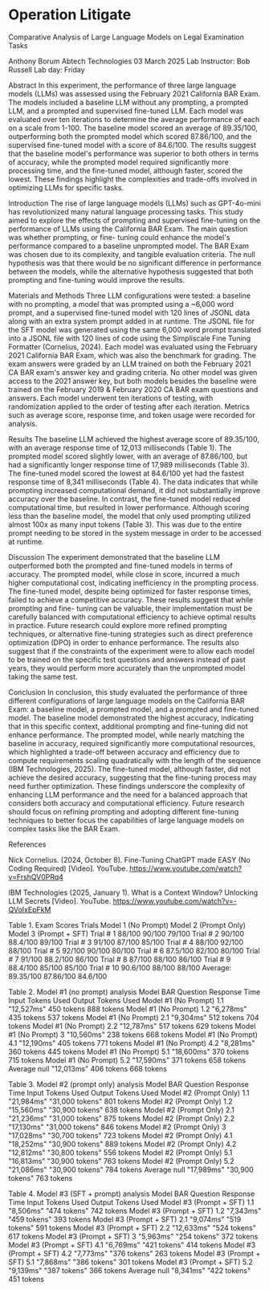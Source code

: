 # Operation Litigate

Comparative Analysis of Large Language Models on Legal Examination Tasks

Anthony Borum
Abtech Technologies
03 March 2025
Lab Instructor: Bob Russell
Lab day: Friday

Abstract
In this experiment, the performance of three large language models (LLMs) was assessed 
using the February 2021 California BAR Exam. The models included a baseline LLM without any 
prompting, a prompted LLM, and a prompted and supervised fine-tuned LLM. Each model was 
evaluated over ten iterations to determine the average performance of each on a scale from 1-100.
The baseline model scored an average of 89.35/100, outperforming both the prompted model which scored 
87.86/100, and the supervised fine-tuned model with a score of 84.6/100. The results suggest that the 
baseline model's performance was superior to both others in terms of accuracy, while the prompted model 
required significantly more processing time, and the fine-tuned model, although faster, scored the lowest. 
These findings highlight the complexities and trade-offs involved in optimizing LLMs for specific tasks.

Introduction
The rise of large language models (LLMs) such as GPT-4o-mini has revolutionized many natural language 
processing tasks. This study aimed to explore the effects of prompting and supervised fine-tuning on the 
performance of LLMs using the California BAR Exam. The main question was whether prompting, or fine-
tuning could enhance the model's performance compared to a baseline unprompted model. The BAR Exam 
was chosen due to its complexity, and tangible evaluation criteria. The null hypothesis was that there would be 
no significant difference in performance between the models, while the alternative hypothesis suggested that
both prompting and fine-tuning would improve the results.

Materials and Methods
Three LLM configurations were tested: a baseline with no prompting, a model that was prompted using a 
~6,000 word prompt, and a supervised fine-tuned model with 120 lines of JSONL data along with an extra 
system prompt added in at runtime. The JSONL file for the SFT model was generated using the same 6,000 
word prompt translated into a JSONL file with 120 lines of code using the Simpliscale Fine Tuning Formatter 
(Cornelius, 2024). Each model was evaluated using the February 2021 California BAR Exam, which was also 
the benchmark for grading. The exam answers were graded by an LLM trained on both the February 2021 CA
BAR exam's answer key and grading criteria. No other model was given access to the 2021 answer key, but 
both models besides the baseline were trained on the February 2019 & February 2020 CA BAR exam
questions and answers. Each model underwent ten iterations of testing, with randomization applied to the 
order of testing after each iteration. Metrics such as average score, response time, and token usage were 
recorded for analysis.

Results
The baseline LLM achieved the highest average score of 89.35/100, with an average response time of 12,013 
milliseconds (Table 1). The prompted model scored slightly lower, with an average of 87.86/100, but had a 
significantly longer response time of 17,989 milliseconds (Table 3). The fine-tuned model scored the lowest at 
84.6/100 yet had the fastest response time of 8,341 milliseconds (Table 4). The data indicates that while 
prompting increased computational demand, it did not substantially improve accuracy over the baseline. In 
contrast, the fine-tuned model reduced computational time, but resulted in lower performance. Although
scoring less than the baseline model, the model that only used prompting utilized almost 100x as many input 
tokens (Table 3). This was due to the entire prompt needing to be stored in the system message in order to be 
accessed at runtime.

Discussion
The experiment demonstrated that the baseline LLM outperformed both the prompted and fine-tuned models in 
terms of accuracy. The prompted model, while close in score, incurred a much higher computational cost, 
indicating inefficiency in the prompting process. The fine-tuned model, despite being optimized for faster 
response times, failed to achieve a competitive accuracy. These results suggest that while prompting and fine-
tuning can be valuable, their implementation must be carefully balanced with computational efficiency to 
achieve optimal results in practice. Future research could explore more refined prompting techniques, or 
alternative fine-tuning strategies such as direct preference optimization (DPO) in order to enhance 
performance. The results also suggest that if the constraints of the experiment were to allow each model to be 
trained on the specific test questions and answers instead of past years, they would perform more accurately 
than the unprompted model taking the same test.

Conclusion
In conclusion, this study evaluated the performance of three different configurations of large language models 
on the California BAR Exam: a baseline model, a prompted model, and a prompted and fine-tuned model. The 
baseline model demonstrated the highest accuracy, indicating that in this specific context, additional prompting 
and fine-tuning did not enhance performance. The prompted model, while nearly matching the baseline in 
accuracy, required significantly more computational resources, which highlighted a trade-off between accuracy 
and efficiency due to compute requirements scaling quadratically with the length of the sequence (IBM 
Technologies, 2025). The fine-tuned model, although faster, did not achieve the desired accuracy, suggesting 
that the fine-tuning process may need further optimization. These findings underscore the complexity of 
enhancing LLM performance and the need for a balanced approach that considers both accuracy and 
computational efficiency. Future research should focus on refining prompting and adopting different fine-tuning
techniques to better focus the capabilities of large language models on complex tasks like the BAR Exam.

References

Nick Cornelius. (2024, October 8). Fine-Tuning ChatGPT made EASY (No Coding Required) [Video]. YouTube. https://www.youtube.com/watch?v=FrshQV0PRq4

IBM Technologies (2025, January 1). What is a Context Window? Unlocking LLM Secrets [Video]. YouTube. https://www.youtube.com/watch?v=-QVoIxEpFkM

Table 1. Exam Scores
Trials	           Model 1 (No Prompt)	      Model 2 (Prompt Only)	    Model 3 (Prompt + SFT)
Trial # 1	          88/100	                 90/100	                   79/100
Trial # 2	          90/100	                 88.4/100	                   89/100
Trial # 3	          91/100	                 87/100	                   85/100
Trial # 4	          88/100	                 92/100	                   88/100
Trial # 5	          92/100	                 90/100	                   80/100
Trial # 6	          87.5/100	                 82/100	                   80/100
Trial # 7	          91/100	                 88.2/100	                   86/100
Trial # 8	          87/100	                 88/100	                   86/100
Trial # 9	          88.4/100	                 85/100	                   85/100
Trial # 10	          90.6/100	                 88/100	                   88/100
Average:	          89.35/100	                 87.86/100	                   84.6/100


Table 2. Model #1 (no prompt) analysis
       Model	            BAR Question	 Response Time      Input Tokens Used      Output Tokens Used
Model #1 (No Prompt)	       1.1	         "12,527ms"	         450 tokens	            888 tokens
Model #1 (No Prompt)	       1.2	         "6,278ms"	         435 tokens	            537 tokens
Model #1 (No Prompt)	       2.1	         "9,304ms"	         512 tokens	            704 tokens
Model #1 (No Prompt)	       2.2	         "12,787ms"           517 tokens	            629 tokens
Model #1 (No Prompt)	        3	         "10,560ms"	         238 tokens	            668 tokens
Model #1 (No Prompt)	       4.1	         "12,190ms"           405 tokens	            771 tokens
Model #1 (No Prompt)	       4.2	         "8,281ms"	         360 tokens	            445 tokens
Model #1 (No Prompt)	       5.1	         "18,600ms"	         370 tokens	            715 tokens
Model #1 (No Prompt)	       5.2	         "17,590ms"	         371 tokens	            658 tokens
Average	              null	         "12,013ms"	         406 tokens	            668 tokens


Table 3. Model #2 (prompt only) analysis
       Model	                BAR Question     Response Time	   Input Tokens Used	     Output Tokens Used
Model #2 (Prompt Only)	      1.1	       "21,984ms"	    "31,000 tokens"	         801 tokens
Model #2 (Prompt Only)	      1.2            "15,560ms"	    "30,900 tokens"	         638 tokens
Model #2 (Prompt Only)	      2.1	       "21,236ms"	    "31,000 tokens"	         875 tokens
Model #2 (Prompt Only)	      2.2	       "17,130ms"	    "31,000 tokens"	         846 tokens
Model #2 (Prompt Only)	       3             "17,028ms"	    "30,700 tokens"	         723 tokens
Model #2 (Prompt Only)	      4.1	       "18,252ms"	    "30,900 tokens"	         889 tokens
Model #2 (Prompt Only)	      4.2	       "12,812ms"	    "30,800 tokens"	         556 tokens
Model #2 (Prompt Only)	      5.1	       "16,813ms"	    "30,900 tokens"	         763 tokens
Model #2 (Prompt Only)	      5.2	       "21,086ms"	    "30,900 tokens"	         784 tokens
Average	                    null	       "17,989ms"	    "30,900 tokens"	         763 tokens


Table 4. Model #3 (SFT + prompt) analysis
       Model                  BAR Question        Response Time       Input Tokens Used	   Output Tokens Used
Model #3 (Prompt + SFT)	      1.1	          "8,506ms"	         "474 tokens"	       742 tokens
Model #3 (Prompt + SFT)	      1.2	          "7,343ms"	         "459 tokens"	       393 tokens
Model #3 (Prompt + SFT)	      2.1	          "9,074ms"	         "519 tokens"	       591 tokens
Model #3 (Prompt + SFT)	      2.2	          "12,633ms"	         "524 tokens"	       617 tokens
Model #3 (Prompt + SFT)	       3	          "5,963ms"	         "254 tokens"	       372 tokens
Model #3 (Prompt + SFT)	      4.1	          "6,769ms"	         "421 tokens"	       414 tokens
Model #3 (Prompt + SFT)	      4.2	          "7,773ms"	         "376 tokens"	       263 tokens
Model #3 (Prompt + SFT)           5.1	          "7,868ms"	         "386 tokens"	       301 tokens
Model #3 (Prompt + SFT)	      5.2	          "9,139ms"	         "387 tokens"	       366 tokens
Average	                    null	          "8,341ms"	         "422 tokens"	       451 tokens
